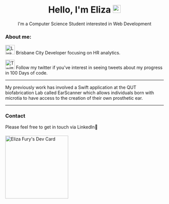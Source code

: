   <h1 align= 'center'> Hello, I'm Eliza <img src="https://media.giphy.com/media/hvRJCLFzcasrR4ia7z/giphy.gif" width="25px"> </h1>
    <p align="center"> I'm a Computer Science Student interested in Web Development</u></p>
    
### <h3> About me: </h3>

<div align="left">

<a href="https://www.linkedin.com/in/eliza-fury-3004b3110/" target="_blank"><img src="https://raw.githubusercontent.com/nakulbhati/nakulbhati/master/contain/in.png" alt="LinkedIn" width="30"></a> 
Brisbane City Developer focusing on HR analytics.

<a href="https://twitter.com/FuryEliza" target="_blank"><img src="https://raw.githubusercontent.com/nakulbhati/nakulbhati/master/contain/tw.png" alt="Twitter" width="30"></a>
Follow my twitter if you've interest in seeing tweets about my progress in 100 Days of code.
</div>



___________________________________________________________________

My previously work has involved a Swift application at the QUT biofabrication Lab called EarScanner which allows individuals born with microtia to have access to the creation of their own prosthetic ear. 

___________________________________________________________________

### Contact

Please feel free to get in touch via LinkedIn👸 

####

<img src="https://api.daily.dev/devcards/dbb0ab889c0147c799b535fc5db44426.png?r=ijm" width="200" alt="Eliza Fury's Dev Card" /></a>
